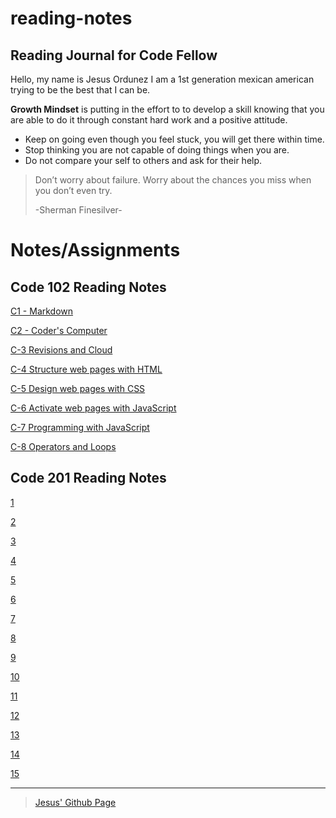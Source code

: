 # reading-notes
## Reading Journal for Code Fellow
Hello, my name is Jesus Ordunez I am a 1st generation mexican american trying to be the best that I can be.

**Growth Mindset** is putting in the effort to to develop a skill knowing that you are able to do it through constant hard work and a positive attitude.

- Keep on going even though you feel stuck, you will get there within time.
- Stop thinking you are not capable of doing things when you are.
- Do not compare your self to others and ask for their help. 

> Don’t worry about failure. Worry about the chances you miss when you don’t even try.
>
> -Sherman Finesilver-

# Notes/Assignments
## Code 102 Reading Notes
[C1 - Markdown](https://jnez405.github.io/reading-notes/Course102/C-1_Markdown)

[C2 - Coder's Computer](https://jnez405.github.io/reading-notes/Course102/C-2_Coders_Computer)

[C-3 Revisions and Cloud](https://jnez405.github.io/reading-notes/Course102/C-3_Revisions_and_Cloud)

[C-4 Structure web pages with HTML](https://jnez405.github.io/reading-notes/Course102/C-4_Structure_web_pages_with_HTML)

[C-5 Design web pages with CSS](https://jnez405.github.io/reading-notes/Course102/C-5_Design_web_pages_with_CSS)

[C-6 Activate web pages with JavaScript](https://jnez405.github.io/reading-notes/Course102/C-6_Activate_web_pages_with_JavaScript)

[C-7 Programming with JavaScript](https://jnez405.github.io/reading-notes/Course102/C-7_Programming_with_JavaScript)

[C-8 Operators and Loops](https://jnez405.github.io/reading-notes/Course102/C-8_Operators_and_Loops)

## Code 201 Reading Notes
[1](https://jnez405.github.io/reading-notes/Course201/1)

[2](https://jnez405.github.io/reading-notes/Course201/2)

[3](https://jnez405.github.io/reading-notes/Course201/3)

[4](https://jnez405.github.io/reading-notes/Course201/4)

[5](https://jnez405.github.io/reading-notes/Course201/5)

[6](https://jnez405.github.io/reading-notes/Course201/6)

[7](https://jnez405.github.io/reading-notes/Course201/7)

[8](https://jnez405.github.io/reading-notes/Course201/8)

[9](https://jnez405.github.io/reading-notes/Course201/9)

[10](https://jnez405.github.io/reading-notes/Course201/10)

[11](https://jnez405.github.io/reading-notes/Course201/11)

[12](https://jnez405.github.io/reading-notes/Course201/12)

[13](https://jnez405.github.io/reading-notes/Course201/13)

[14](https://jnez405.github.io/reading-notes/Course201/14)

[15](https://jnez405.github.io/reading-notes/Course201/15)

***

> [Jesus' Github Page](https://github.com/Jnez405)
